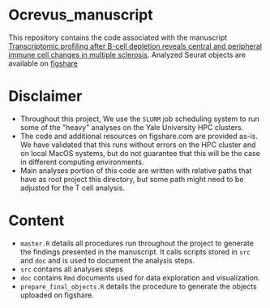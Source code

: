 # Ocrevus_manuscript

This repository contains the code associated with the manuscript [Transcriptomic profiling after B-cell depletion reveals central and peripheral immune cell changes in multiple sclerosis](https://doi.org/10.1172/JCI182790). Analyzed Seurat objects are available on [figshare](dx.doi.org/10.6084/m9.figshare.28204532)

# Disclaimer

* Throughout this project, We use the `SLURM` job scheduling system to run some of the "heavy" analyses on the Yale University HPC clusters.
* The code and additional resources on figshare.com are provided as-is. We have validated that this runs without errors on the HPC cluster and on local MacOS systems, but do not guarantee that this will be the case in different computing environments.
* Main analyses portion of this code are written with relative paths that have as root project this directory, but some path might need to be adjusted for the T cell analysis.


# Content

* `master.R` details all procedures run throughout the project to generate the findings presented in the manuscript. It calls scripts stored in `src` and `doc` and is used to document the analysis steps.
* `src` contains all analyses steps
* `doc` contains `Rmd` documents used for data exploration and visualization.
* `prepare_final_objects.R` details the procedure to generate the objects uploaded on figshare.